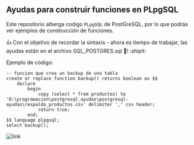 ## Ayudas para construir funciones en PLpgSQL

Este repositorio alberga codigo `PLpgSQL` de PostGreSQL, por lo que podrás ver ejemplos de construcción de funciones.

:+1: Con el objetivo de recordar la sintaxis - ahora es tiempo de trabajar, las ayudas están en el archivo SQL_POSTGRES.sql :page_facing_up:! :shipit:

Ejemplo de código:

``` PLpgSQL
-- funcion que crea un backup de una tabla
create or replace function backup() returns boolean as $$
	declare
		begin
			copy (select * from productos) to 'D:\programacion\postgresql_ayudas\postgresql-ayudas\respaldo_productos.csv' delimiter ',' csv header;
			return true;
		end;
$$ language plpgsql;
select backup();
```

![link](https://www.todopostgresql.com/wp-content/uploads/2018/09/cursoPlpgsql.png)